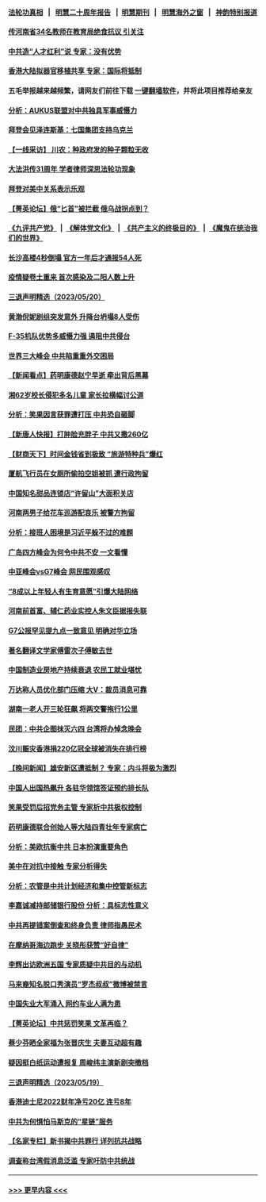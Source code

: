 #### [法轮功真相](https://github.com/gfw-breaker/truth/blob/master/README.md?t=0) &nbsp;&nbsp;|&nbsp;&nbsp; [明慧二十周年报告](https://github.com/gfw-breaker/mh-reports/blob/master/README.md?t=0) &nbsp;&nbsp;|&nbsp;&nbsp;[明慧期刊](https://github.com/gfw-breaker/mh-qikan) &nbsp;&nbsp;|&nbsp;&nbsp; [明慧海外之窗](https://github.com/gfw-breaker/mh-news/blob/master/README.md?t=0) &nbsp;&nbsp;|&nbsp;&nbsp; [神韵特别报道](https://github.com/gfw-breaker/mh-news/blob/master/shenyun.md?t=0)
#### [传河南省34名教师在教育局绝食抗议 引关注](../pages/nsc413/n14001394.md?t=05220643) 
#### [中共造“人才红利”说 专家：没有优势](../pages/nsc413/n14001388.md?t=05220643) 
#### [香港大陆拟器官移植共享 专家：国际将抵制](../pages/nsc413/n14001065.md?t=05220643) 
#### 五毛举报越来越频繁，请网友们前往下载 [一键翻墙软件](https://github.com/gfw-breaker/ssr-accounts)，并将此项目推荐给亲友
#### [分析：AUKUS联盟对中共独具军事威慑力](../pages/nsc413/n13998385.md?t=05220643) 
#### [拜登会见泽连斯基：七国集团支持乌克兰](../pages/nsc413/n14001266.md?t=05220643) 
#### [【一线采访】 川农：种政府发的种子颗粒无收](../pages/nsc413/n14001343.md?t=05220643) 
#### [大法洪传31周年 学者律师深思法轮功现象](../pages/nsc413/n14001261.md?t=05220643) 
#### [拜登对美中关系表示乐观](../pages/nsc413/n14001337.md?t=05220643) 
#### [【菁英论坛】俄“匕首”被拦截 俄乌战拐点到？](../pages/nsc413/n14001028.md?t=05220643) 
#### [《九评共产党》](https://github.com/begood0513/9ping.md/blob/master/README.md) &nbsp;|&nbsp; [《解体党文化》](../../../../jtdwh.md/blob/master/README.md)  &nbsp;|&nbsp; [《共产主义的终极目的》](../../../../gczydzjmd.md/blob/master/README.md) &nbsp;|&nbsp; [《魔鬼在统治我们的世界》](../../../../mgztzwmdsj.md/blob/master/README.md) 
#### [长沙高楼4秒倒塌 官方一年后才通报54人死](../pages/nsc413/n14001260.md?t=05220643) 
#### [疫情疑卷土重来 首次感染及二阳人数上升](../pages/nsc413/n14001168.md?t=05220643) 
#### [三退声明精选（2023/05/20）](../pages/nsc413/n14001249.md?t=05220643) 
#### [黄渤倪妮剧组突发意外 升降台坍塌8人受伤](../pages/nsc413/n14001187.md?t=05220643) 
#### [F-35机队优势多威慑力强 遏阻中共侵台](../pages/nsc413/n13986201.md?t=05220643) 
#### [世界三大峰会 中共陷重重外交困局](../pages/nsc413/n14001053.md?t=05220643) 
#### [【新闻看点】药明康德赵宁早逝 牵出背后黑幕](../pages/nsc413/n14001061.md?t=05220643) 
#### [湘62岁校长侵犯多名儿童 家长拉横幅讨公道](../pages/nsc413/n14001026.md?t=05220643) 
#### [分析：笑果因言获罪遭打压 中共恐自砸脚](../pages/nsc413/n14001042.md?t=05220643) 
#### [【新唐人快报】打肿脸充胖子 中共又撒260亿](../pages/nsc413/n14000576.md?t=05220643) 
#### [【财商天下】时间金钱省到极致 “旅游特种兵”爆红](../pages/nsc413/n14000964.md?t=05220643) 
#### [厦航飞行员在女厕所偷拍空姐被抓 遭行政拘留](../pages/nsc413/n14001056.md?t=05220643) 
#### [中国知名甜品连锁店“许留山”大面积关店](../pages/nsc413/n14001036.md?t=05220643) 
#### [河南两男子给花车巡游配哀乐 被警方拘留](../pages/nsc413/n14001035.md?t=05220643) 
#### [分析：接班人困境是习近平躲不过的难题](../pages/nsc413/n14001009.md?t=05220643) 
#### [广岛四方峰会为何令中共不安 一文看懂](../pages/nsc413/n14000959.md?t=05220643) 
#### [中亚峰会vsG7峰会 网民围观感叹](../pages/nsc413/n14000885.md?t=05220643) 
#### [“8成以上年轻人有生育意愿”引爆大陆网络](../pages/nsc413/n14001023.md?t=05220643) 
#### [河南前首富、辅仁药业实控人朱文臣据报失联](../pages/nsc413/n14000962.md?t=05220643) 
#### [G7公报罕见提九点一致意见 明确对华立场](../pages/nsc413/n14000957.md?t=05220643) 
#### [著名翻译文学家傅雷次子傅敏去世](../pages/nsc413/n14000831.md?t=05220643) 
#### [中国制造业房地产持续衰退 农民工就业堪忧](../pages/nsc413/n14000949.md?t=05220643) 
#### [万达称人员优化部门压缩 大V：裁员消息可靠](../pages/nsc413/n14000857.md?t=05220643) 
#### [湖南一老人开三轮狂飙 将两交警拖行1公里](../pages/nsc413/n14000929.md?t=05220643) 
#### [民团：中共企图抹灭六四 台湾将办悼念晚会](../pages/nsc413/n14000764.md?t=05220643) 
#### [汶川赈灾香港捐220亿冠全球被消失在排行榜](../pages/nsc413/n14000873.md?t=05220643) 
#### [【晚间新闻】雄安新区遭抵制？ 专家：内斗将极为激烈](../pages/nsc413/n14000812.md?t=05220643) 
#### [中国人出国热飙升 各驻华领馆签证预约排长队](../pages/nsc413/n14000801.md?t=05220643) 
#### [笑果受罚后招党务主管 专家析中共极权控制](../pages/nsc413/n14000652.md?t=05220643) 
#### [药明康德联合创始人等大陆四青壮年专家病亡](../pages/nsc413/n14000732.md?t=05220643) 
#### [分析：美欧抗衡中共 日本扮演重要角色](../pages/nsc413/n14000437.md?t=05220643) 
#### [美中在对抗中接触 专家分析得失](../pages/nsc413/n13999972.md?t=05220643) 
#### [分析：农管是中共计划经济和集中控管新标志](../pages/nsc413/n14000665.md?t=05220643) 
#### [李嘉诚减持邮储银行股份 分析：具标志性意义](../pages/nsc413/n14000620.md?t=05220643) 
#### [中共再提错案倒查和终身负责 律师指愚民术](../pages/nsc413/n14000628.md?t=05220643) 
#### [在摩纳哥海边跑步 关晓彤获赞“好自律”](../pages/nsc413/n14000586.md?t=05220643) 
#### [李辉出访欧洲五国 专家质疑中共目的与动机](../pages/nsc413/n14000573.md?t=05220643) 
#### [马来裔知名脱口秀演员“罗杰叔叔”微博被禁言](../pages/nsc413/n14000547.md?t=05220643) 
#### [中国失业大军涌入 网约车业人满为患](../pages/nsc413/n14000584.md?t=05220643) 
#### [【菁英论坛】中共惩罚笑果 文革再临？](../pages/nsc413/n14000541.md?t=05220643) 
#### [蔡少芬晒全家福为张晋庆生 夫妻互动超有趣](../pages/nsc413/n14000491.md?t=05220643) 
#### [疑因挺白纸运动遭报复 周峻纬主演新剧突撤档](../pages/nsc413/n14000548.md?t=05220643) 
#### [三退声明精选（2023/05/19）](../pages/nsc413/n14000569.md?t=05220643) 
#### [香港迪士尼2022财年净亏20亿 连亏8年](../pages/nsc413/n14000552.md?t=05220643) 
#### [中共为何惧怕马斯克的“星链”服务](../pages/nsc413/n14000539.md?t=05220643) 
#### [【名家专栏】新书揭中共罪行 详列抗共战略](../pages/nsc413/n13999655.md?t=05220643) 
#### [调查称台湾假消息泛滥 专家吁防中共统战](../pages/nsc413/n14000489.md?t=05220643) 

----
#### [ >>> 更早内容 <<< ](../indexes/nsc413-earlier.md)
